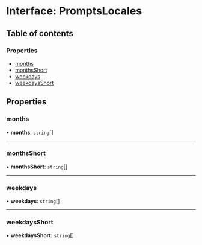 # Interface: PromptsLocales

## Table of contents

### Properties

- [months](PromptsLocales.md#months)
- [monthsShort](PromptsLocales.md#monthsshort)
- [weekdays](PromptsLocales.md#weekdays)
- [weekdaysShort](PromptsLocales.md#weekdaysshort)

## Properties

### months

• **months**: `string`[]

___

### monthsShort

• **monthsShort**: `string`[]

___

### weekdays

• **weekdays**: `string`[]

___

### weekdaysShort

• **weekdaysShort**: `string`[]

